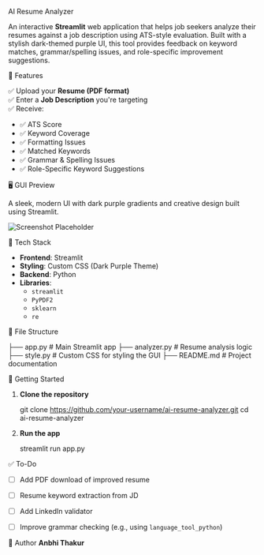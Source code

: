 AI Resume Analyzer

An interactive **Streamlit** web application that helps job seekers analyze their resumes against a job description using ATS-style evaluation. Built with a stylish dark-themed purple UI, this tool provides feedback on keyword matches, grammar/spelling issues, and role-specific improvement suggestions.

🎯 Features

✅ Upload your **Resume (PDF format)**  
✅ Enter a **Job Description** you're targeting  
✅ Receive:
- ✅ ATS Score
- ✅ Keyword Coverage
- ✅ Formatting Issues
- ✅ Matched Keywords
- ✅ Grammar & Spelling Issues
- ✅ Role-Specific Keyword Suggestions


🖥️ GUI Preview

A sleek, modern UI with dark purple gradients and creative design built using Streamlit.

![Screenshot Placeholder](https://via.placeholder.com/800x400.png?text=AI+Resume+Analyzer+GUI)


🧠 Tech Stack

- **Frontend**: Streamlit
- **Styling**: Custom CSS (Dark Purple Theme)
- **Backend**: Python
- **Libraries**:
  - `streamlit`
  - `PyPDF2`
  - `sklearn`
  - `re`


📁 File Structure


├── app.py                # Main Streamlit app
├── analyzer.py           # Resume analysis logic
├── style.py              # Custom CSS for styling the GUI
├── README.md             # Project documentation


🚀 Getting Started

1. **Clone the repository**

   git clone https://github.com/your-username/ai-resume-analyzer.git
   cd ai-resume-analyzer

2. **Run the app**

   streamlit run app.py


✅ To-Do

* [ ] Add PDF download of improved resume
* [ ] Resume keyword extraction from JD
* [ ] Add LinkedIn validator
* [ ] Improve grammar checking (e.g., using `language_tool_python`)


 🙌 Author
**Anbhi Thakur**

